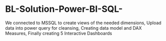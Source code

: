 # BL-Solution-Power-BI-SQL-
We connected to MSSQL to create views of the needed dimensions, Upload data into power query for cleansing, Creating data model and DAX Measures, Finally creating 5 Interactive Dashboards
